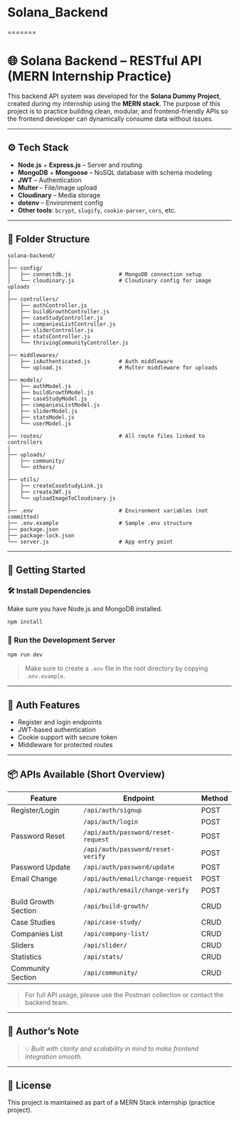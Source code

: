 
# Solana_Backend
=======
# 🌐 Solana Backend – RESTful API (MERN Internship Practice)

This backend API system was developed for the **Solana Dummy Project**, created during my internship using the **MERN stack**. The purpose of this project is to practice building clean, modular, and frontend-friendly APIs so the frontend developer can dynamically consume data without issues.

---

## ⚙️ Tech Stack

- **Node.js** + **Express.js** – Server and routing
- **MongoDB** + **Mongoose** – NoSQL database with schema modeling
- **JWT** – Authentication
- **Multer** – File/image upload
- **Cloudinary** – Media storage
- **dotenv** – Environment config
- **Other tools**: `bcrypt`, `slugify`, `cookie-parser`, `cors`, etc.

---

## 📁 Folder Structure

```
solana-backend/
│
├── config/
│   ├── connectdb.js               # MongoDB connection setup
│   └── cloudinary.js              # Cloudinary config for image uploads
│
├── controllers/
│   ├── authController.js
│   ├── buildGrowthController.js
│   ├── caseStudyController.js
│   ├── companiesListController.js
│   ├── sliderController.js
│   ├── statsController.js
│   └── thrivingCommunityController.js
│
├── middlewares/
│   ├── isAuthenticated.js         # Auth middleware
│   └── upload.js                  # Multer middleware for uploads
│
├── models/
│   ├── authModel.js
│   ├── buildGrowthModel.js
│   ├── caseStudyModel.js
│   ├── companiesListModel.js
│   ├── sliderModel.js
│   ├── statsModel.js
│   └── userModel.js
│
├── routes/                        # All route files linked to controllers
│
├── uploads/
│   ├── community/
│   └── others/
│
├── utils/
│   ├── createCaseStudyLink.js
│   ├── createJWT.js
│   └── uploadImageToCloudinary.js
│
├── .env                           # Environment variables (not committed)
├── .env.example                   # Sample .env structure
├── package.json
├── package-lock.json
└── server.js                      # App entry point
```

---

## 🚀 Getting Started

### 🛠️ Install Dependencies

Make sure you have Node.js and MongoDB installed.

```bash
npm install
```

### 📡 Run the Development Server

```bash
npm run dev
```

> Make sure to create a `.env` file in the root directory by copying `.env.example`.

---

## 🔐 Auth Features

- Register and login endpoints
- JWT-based authentication
- Cookie support with secure token
- Middleware for protected routes

---

## 📦 APIs Available (Short Overview)

| Feature              | Endpoint                           | Method |
| -------------------- | ---------------------------------- | ------ |
| Register/Login       | `/api/auth/signup`                 | POST   |
|                      | `/api/auth/login`                  | POST   |
| Password Reset       | `/api/auth/password/reset-request` | POST   |
|                      | `/api/auth/password/reset-verify`  | POST   |
| Password Update      | `/api/auth/password/update`        | POST   |
| Email Change         | `/api/auth/email/change-request`   | POST   |
|                      | `/api/auth/email/change-verify`    | POST   |
| Build Growth Section | `/api/build-growth/`               | CRUD   |
| Case Studies         | `/api/case-study/`                 | CRUD   |
| Companies List       | `/api/company-list/`               | CRUD   |
| Sliders              | `/api/slider/`                     | CRUD   |
| Statistics           | `/api/stats/`                      | CRUD   |
| Community Section    | `/api/community/`                  | CRUD   |

> For full API usage, please use the Postman collection or contact the backend team.

---

## 🧠 Author’s Note

> 💡 _Built with clarity and scalability in mind to make frontend integration smooth._

---

## 🧾 License

This project is maintained as part of a MERN Stack internship (practice project).

